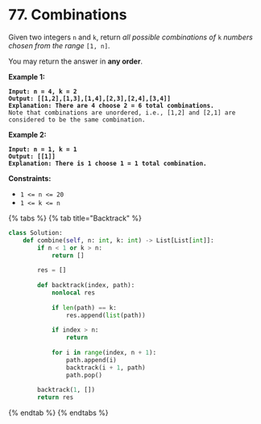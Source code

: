 # 77. Combinations

Given two integers `n` and `k`, return _all possible combinations of_ `k` _numbers chosen from the range_ `[1, n]`.

You may return the answer in **any order**.

&#x20;

**Example 1:**

<pre><code><strong>Input: n = 4, k = 2
</strong><strong>Output: [[1,2],[1,3],[1,4],[2,3],[2,4],[3,4]]
</strong><strong>Explanation: There are 4 choose 2 = 6 total combinations.
</strong>Note that combinations are unordered, i.e., [1,2] and [2,1] are considered to be the same combination.
</code></pre>

**Example 2:**

<pre><code><strong>Input: n = 1, k = 1
</strong><strong>Output: [[1]]
</strong><strong>Explanation: There is 1 choose 1 = 1 total combination.
</strong></code></pre>

&#x20;

**Constraints:**

* `1 <= n <= 20`
* `1 <= k <= n`

{% tabs %}
{% tab title="Backtrack" %}
```python
class Solution:
    def combine(self, n: int, k: int) -> List[List[int]]:
        if n < 1 or k > n:
            return []
        
        res = []
        
        def backtrack(index, path):
            nonlocal res
            
            if len(path) == k:
                res.append(list(path))
            
            if index > n:
                return
                
            for i in range(index, n + 1):
                path.append(i)
                backtrack(i + 1, path)
                path.pop()
                
        backtrack(1, [])
        return res
```
{% endtab %}
{% endtabs %}

